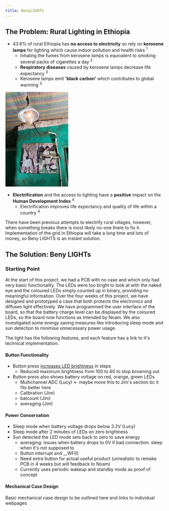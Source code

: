 ```yaml
---
title: BenyLIGHTS
---
```


## The Problem: Rural Lighting in Ethiopia

- 43.6% of rural Ethiopia has **no access to electricity** so rely on **kerosene lamps** for lighting which cause indoor pollution and health risks <sup>1</sup>
    - Inhaling the fumes from kerosene lamps is equivalent to smoking several packs of cigarettes a day <sup>2</sup>
    - **Respiratory diseases** caused by kerosene lamps decrease life expectancy <sup>3</sup>
    - Kerosene lamps emit **'black carbon'** which contributes to global warming <sup>3</sup>
 
<img src="assets/Gaslight.jpg" alt="Alt Text" width="200" height="300"> 
  
- **Electrification** and the access to lighting have a **positive** impact on the **Human Development Index** <sup>4</sup>
  - Electrification improves life expectancy and quality of life within a country <sup>4</sup>

There have been previous attempts to electrify rural villages, however, when something breaks there is most likely no-one there to fix it. Implementation of the grid in Ethiopia will take a long time and lots of money, so Beny LIGHTS is an instant solution.  

## The Solution: Beny LIGHTs

### Starting Point

At the start of this project, we had a PCB with no case and which only had very basic functionality. The LEDs were too bright to look at with the naked eye and the coloured LEDs simply counted up in binary, providing no meaningful information. Over the four weeks of this project, we have designed and prototyped a case that both protects the electronics and diffuses light effectively. We have programmed the user interface of the board, so that the battery charge level can be displayed by the coloured LEDs, so the board now functions as intended by Noam. We also investigated some energy saving measures like introducing sleep mode and sun detection to minimise unnecessary power usage.

The light has the following features, and each feature has a link to it's technical implementation. 

#### Button Functionality
- Button press [increases LED brightness](Lucy.md) in steps
  - Reduced maximum brightness from 100 to 60 to stop browning out
- Button press also shows battery voltage on red, orange, green LEDs
  - Multichannel ADC (Lucy) <- maybe move this to Jim's section bc it fits better here
  - Calibration (Jim)
  - batcount (Jim)
  - averaging (Jim)

#### Power Conservation
- Sleep mode when battery voltage drops below 3.2V (Lucy)
- Sleep mode after 2 minutes of LEDs on zero brightness
- Sun detected the LED mode sets back to zero to save energy
  - averaging: issues when battery drops to 0V if bad connection: sleep when it's not supposed to
  - Button interrupt and __WFI()
  - Need extra button for actual useful product (unrealistic to remake PCB in 4 weeks but will feedback to Noam)
  - Currently uses periodic wakeup and standby mode as proof of concept

#### Mechanical Case Design
Basic mechanical case design to be outlined here and links to individual webpages

